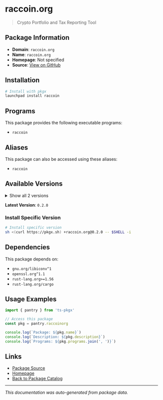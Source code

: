 # raccoin.org

> Crypto Portfolio and Tax Reporting Tool

## Package Information

- **Domain**: `raccoin.org`
- **Name**: `raccoin.org`
- **Homepage**: Not specified
- **Source**: [View on GitHub](https://github.com/pkgxdev/pantry/tree/main/projects/raccoin.org/package.yml)

## Installation

```bash
# Install with pkgx
launchpad install raccoin
```

## Programs

This package provides the following executable programs:

- `raccoin`

## Aliases

This package can also be accessed using these aliases:

- `raccoin`

## Available Versions

<details>
<summary>Show all 2 versions</summary>

- `0.2.0`, `0.1.0`

</details>

**Latest Version**: `0.2.0`

### Install Specific Version

```bash
# Install specific version
sh <(curl https://pkgx.sh) +raccoin.org@0.2.0 -- $SHELL -i
```

## Dependencies

This package depends on:

- `gnu.org/libiconv^1`
- `openssl.org^1.1`
- `rust-lang.org>=1.56`
- `rust-lang.org/cargo`

## Usage Examples

```typescript
import { pantry } from 'ts-pkgx'

// Access this package
const pkg = pantry.raccoinorg

console.log(`Package: ${pkg.name}`)
console.log(`Description: ${pkg.description}`)
console.log(`Programs: ${pkg.programs.join(', ')}`)
```

## Links

- [Package Source](https://github.com/pkgxdev/pantry/tree/main/projects/raccoin.org/package.yml)
- [Homepage](#)
- [Back to Package Catalog](../package-catalog.md)

---

*This documentation was auto-generated from package data.*
